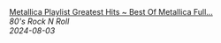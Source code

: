 <!--2024-08-03 08:11:52-->
<div class="yb">
  <a class="nodecor" href="/index.html?rok/metallica_playlist_greatest_hits_best_of_metallica_full_album">
    <img class="preview" data-videoid="IDqVMbWLcmo" src="https://i2.ytimg.com/vi/IDqVMbWLcmo/hqdefault.jpg" align="middle" alt="">
  </a>
  <div class="inlbl text">
    <a class="nodecor" href="/index.html?rok/metallica_playlist_greatest_hits_best_of_metallica_full_album">Metallica Playlist Greatest Hits ~ Best Of Metallica Full...</a><br>
    <i class="smaller2">80's Rock N Roll</i><br>
    <i class="smaller3">2024-08-03</i>
  </div>
</div>
